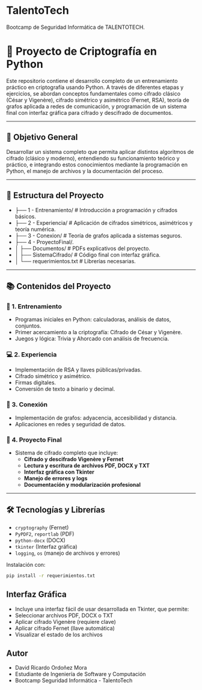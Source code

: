 # TalentoTech
Bootcamp de Seguridad Informática de TALENTOTECH.


# 🔐 Proyecto de Criptografía en Python

Este repositorio contiene el desarrollo completo de un entrenamiento práctico en criptografía usando Python. A través de diferentes etapas y ejercicios, se abordan conceptos fundamentales como cifrado clásico (César y Vigenère), cifrado simétrico y asimétrico (Fernet, RSA), teoría de grafos aplicada a redes de comunicación, y programación de un sistema final con interfaz gráfica para cifrado y descifrado de documentos.

---

## 🎯 Objetivo General

Desarrollar un sistema completo que permita aplicar distintos algoritmos de cifrado (clásico y moderno), entendiendo su funcionamiento teórico y práctico, e integrando estos conocimientos mediante la programación en Python, el manejo de archivos y la documentación del proceso.

---

## 📁 Estructura del Proyecto

- ├── 1 - Entrenamiento/ # Introducción a programación y cifrados básicos.
- ├── 2 - Experiencia/ # Aplicación de cifrados simétricos, asimétricos y teoría numérica.
- ├── 3 - Conexion/ # Teoría de grafos aplicada a sistemas seguros.
- ├── 4 - ProyectoFinal/.
- │ ├── Documentos/ # PDFs explicativos del proyecto.
- │ ├── SistemaCifrado/ # Código final con interfaz gráfica.
- │ └── requerimientos.txt # Librerías necesarias.

---

## 📚 Contenidos del Proyecto

### 🧠 1. Entrenamiento
- Programas iniciales en Python: calculadoras, análisis de datos, conjuntos.
- Primer acercamiento a la criptografía: Cifrado de César y Vigenère.
- Juegos y lógica: Trivia y Ahorcado con análisis de frecuencia.

### 💻 2. Experiencia
- Implementación de RSA y llaves públicas/privadas.
- Cifrado simétrico y asimétrico.
- Firmas digitales.
- Conversión de texto a binario y decimal.

### 🔗 3. Conexión
- Implementación de grafos: adyacencia, accesibilidad y distancia.
- Aplicaciones en redes y seguridad de datos.

### 🏁 4. Proyecto Final
- Sistema de cifrado completo que incluye:
  - **Cifrado y descifrado Vigenère y Fernet**
  - **Lectura y escritura de archivos PDF, DOCX y TXT**
  - **Interfaz gráfica con Tkinter**
  - **Manejo de errores y logs**
  - **Documentación y modularización profesional**

---

## 🛠️ Tecnologías y Librerías

- `cryptography` (Fernet)
- `PyPDF2`, `reportlab` (PDF)
- `python-docx` (DOCX)
- `tkinter` (Interfaz gráfica)
- `logging`, `os` (manejo de archivos y errores)

Instalación con:

```bash
pip install -r requerimientos.txt
```


## Interfaz Gráfica
- Incluye una interfaz fácil de usar desarrollada en Tkinter, que permite:
- Seleccionar archivos PDF, DOCX o TXT
- Aplicar cifrado Vigenère (requiere clave)
- Aplicar cifrado Fernet (llave automática)
- Visualizar el estado de los archivos

## Autor
- David Ricardo Ordoñez Mora
- Estudiante de Ingeniería de Software y Computación
- Bootcamp Seguridad Informática - TalentoTech
